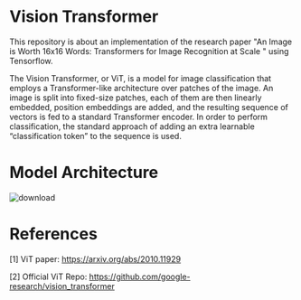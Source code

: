 # Vision Transformer

This repository is about an implementation of the research paper "An Image is Worth 16x16 Words: Transformers for Image Recognition at Scale
" using Tensorflow.

The Vision Transformer, or ViT, is a model for image classification that employs a Transformer-like architecture over patches of the image. An image is split into fixed-size patches, each of them are then linearly embedded, position embeddings are added, and the resulting sequence of vectors is fed to a standard Transformer encoder. In order to perform classification, the standard approach of adding an extra learnable “classification token” to the sequence is used.

# Model Architecture

![download](https://user-images.githubusercontent.com/88665786/221298818-ea06b9b4-d2c9-4633-b56f-35abb1c448ef.png)

# References

[1] ViT paper: https://arxiv.org/abs/2010.11929

[2] Official ViT Repo: https://github.com/google-research/vision_transformer
